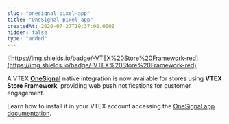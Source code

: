 ```yaml
---
slug: "onesignal-pixel-app"
title: "OneSignal pixel app"
createdAt: 2020-07-27T19:37:00.000Z
hidden: false
type: "added"
---
```


![https://img.shields.io/badge/-VTEX%20Store%20Framework-red](https://img.shields.io/badge/-VTEX%20Store%20Framework-red)

A VTEX [**OneSignal**](https://onesignal.com/) native integration is now available for stores using **VTEX Store Framework**, providing web push notifications for customer engagement.

Learn how to install it in your VTEX account accessing the [OneSignal app documentation](https://vtex.io/docs/components/all/vtex.onesignal/).